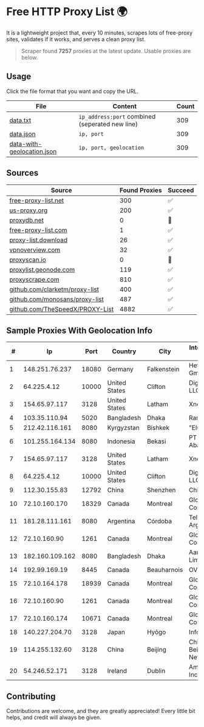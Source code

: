 
# Free HTTP Proxy List 🌍

It is a lightweight project that, every 10 minutes, scrapes lots of free-proxy sites, validates if it works, and serves a clean proxy list.


> Scraper found **7257** proxies at the latest update. Usable proxies are below.

## Usage

Click the file format that you want and copy the URL.


|File|Content|Count|
|----|-------|-----|
|[data.txt](https://raw.githubusercontent.com/themiralay/Proxy-List-World/master/data.txt)|`ip_address:port` combined (seperated new line)|309|
|[data.json](https://raw.githubusercontent.com/themiralay/Proxy-List-World/master/data.json)|`ip, port`|309|
|[data-with-geolocation.json](https://raw.githubusercontent.com/themiralay/Proxy-List-World/master/data-with-geolocation.json)|`ip, port, geolocation`|309|

## Sources

|Source|Found Proxies|Succeed|
|------|-------------|-------|
|[free-proxy-list.net](https://free-proxy-list.net)|300|✅|
|[us-proxy.org](https://www.us-proxy.org)|200|✅|
|[proxydb.net](http://proxydb.net)|0|🚫|
|[free-proxy-list.com](https://free-proxy-list.com/?page=&port=&type%5B%5D=http&type%5B%5D=https&up_time=0&search=Search)|1|✅|
|[proxy-list.download](https://www.proxy-list.download/HTTP)|26|✅|
|[vpnoverview.com](https://vpnoverview.com/privacy/anonymous-browsing/free-proxy-servers)|32|✅|
|[proxyscan.io](https://www.proxyscan.io)|0|🚫|
|[proxylist.geonode.com](https://proxylist.geonode.com/api/proxy-list?limit=300&page=1&sort_by=lastChecked&sort_type=desc&protocols=http,https)|119|✅|
|[proxyscrape.com](https://api.proxyscrape.com/v2/?request=displayproxies&protocol=http&timeout=10000&country=all&ssl=all&anonymity=all)|810|✅|
|[github.com/clarketm/proxy-list](https://raw.githubusercontent.com/clarketm/proxy-list/master/proxy-list-raw.txt)|400|✅|
|[github.com/monosans/proxy-list](https://raw.githubusercontent.com/monosans/proxy-list/main/proxies/http.txt)|487|✅|
|[github.com/TheSpeedX/PROXY-List](https://raw.githubusercontent.com/TheSpeedX/PROXY-List/master/http.txt)|4882|✅|


## Sample Proxies With Geolocation Info

|#|Ip|Port|Country|City|Internet Service Provider|
|-|--|----|-------|----|-------------------------|
|1|148.251.76.237|18080|Germany|Falkenstein|Hetzner Online GmbH|
|2|64.225.4.12|10000|United States|Clifton|DigitalOcean, LLC|
|3|154.65.97.117|3128|United States|Latham|Xneelo (Pty) Ltd|
|4|103.35.110.94|5020|Bangladesh|Dhaka|Ranks ITT|
|5|212.42.116.161|8080|Kyrgyzstan|Bishkek|"ElCat" Ltd.|
|6|101.255.164.134|8080|Indonesia|Bekasi|PT Remala Abadi|
|7|154.65.97.117|3128|United States|Latham|Xneelo (Pty) Ltd|
|8|64.225.4.12|10000|United States|Clifton|DigitalOcean, LLC|
|9|112.30.155.83|12792|China|Shenzhen|China Mobile|
|10|72.10.160.170|18329|Canada|Montreal|GloboTech Communications|
|11|181.28.111.161|8080|Argentina|Córdoba|Telecom Argentina S.A|
|12|72.10.160.90|1261|Canada|Montreal|GloboTech Communications|
|13|182.160.109.162|8080|Bangladesh|Dhaka|Aamra Networks Limited|
|14|192.99.169.19|8445|Canada|Beauharnois|OVH SAS|
|15|72.10.164.178|18939|Canada|Montreal|GloboTech Communications|
|16|72.10.160.90|1261|Canada|Montreal|GloboTech Communications|
|17|72.10.160.174|10671|Canada|Montreal|GloboTech Communications|
|18|140.227.204.70|3128|Japan|Hyōgo|InfoSphere|
|19|114.255.132.60|3128|China|Beijing|China Unicom Beijing Province Network|
|20|54.246.52.171|3128|Ireland|Dublin|Amazon.com, Inc.|



## Contributing

Contributions are welcome, and they are greatly appreciated! Every
little bit helps, and credit will always be given.

